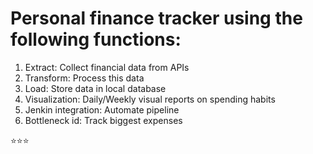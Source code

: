# Personal finance tracker using the following functions:

1. Extract: Collect financial data from APIs
2. Transform: Process this data
3. Load: Store data in local database
4. Visualization: Daily/Weekly visual reports on spending habits
5. Jenkin integration: Automate pipeline
6. Bottleneck id: Track biggest expenses

⭐⭐⭐